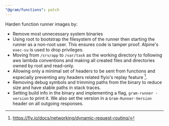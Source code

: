 ```yaml
---
"@gram/functions": patch
---
```


Harden function runner images by:

- Remove most unnecessary system binaries
- Using root to bootstrap the filesystem of the runner then starting the runner as a non-root user. This ensures code is tamper proof. Alpine's `exec-su` is used to drop privileges.
- Moving from `/srv/app` to `/var/task` as the working directory to following aws lambda conventions and making all created files and directories owned by root and read-only.
- Allowing only a minimal set of headers to be sent from functions and especially preventing any headers related flyio's replay feature [^1].
- Removing debug symbols and trimming paths from the binary to reduce size and have stable paths in stack traces.
- Setting build info in the binary and implementing a flag, `gram-runner -version` to print it. We also set the version in a `Gram-Runner-Version` header on all outgoing responses.

[^1]: https://fly.io/docs/networking/dynamic-request-routing/
